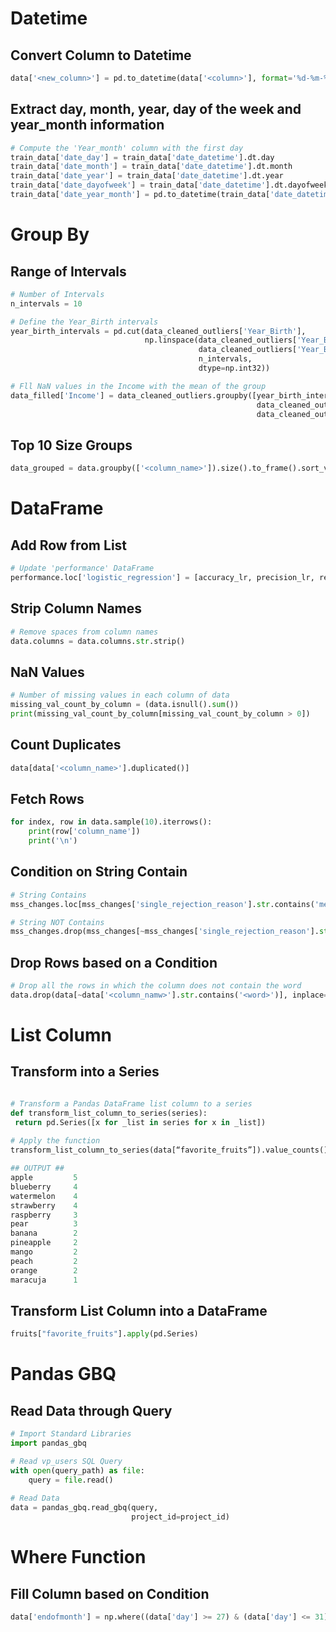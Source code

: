 # Datetime

## Convert Column to Datetime
``` python
data['<new_column>'] = pd.to_datetime(data['<column>'], format='%d-%m-%Y')
```

## Extract day, month, year, day of the week and year_month information
``` python
# Compute the 'Year_month' column with the first day
train_data['date_day'] = train_data['date_datetime'].dt.day
train_data['date_month'] = train_data['date_datetime'].dt.month
train_data['date_year'] = train_data['date_datetime'].dt.year
train_data['date_dayofweek'] = train_data['date_datetime'].dt.dayofweek
train_data['date_year_month'] = pd.to_datetime(train_data['date_datetime']).dt.to_period('M')
```

# Group By

## Range of Intervals
``` python
# Number of Intervals
n_intervals = 10

# Define the Year_Birth intervals
year_birth_intervals = pd.cut(data_cleaned_outliers['Year_Birth'],
                              np.linspace(data_cleaned_outliers['Year_Birth'].min(),
                                          data_cleaned_outliers['Year_Birth'].max(),
                                          n_intervals,
                                          dtype=np.int32))

# Fll NaN values in the Income with the mean of the group
data_filled['Income'] = data_cleaned_outliers.groupby([year_birth_intervals,
                                                       data_cleaned_outliers['Education'],
                                                       data_cleaned_outliers['Marital_Status']])['Income'].apply(lambda x: x.fillna(x.mean()))
```

## Top 10 Size Groups
``` python
data_grouped = data.groupby(['<column_name>']).size().to_frame().sort_values([0], ascending = False).head(10).reset_index()
```


# DataFrame

## Add Row from List
``` python
# Update 'performance' DataFrame
performance.loc['logistic_regression'] = [accuracy_lr, precision_lr, recall_lr, f1_lr]
```

## Strip Column Names
``` python
# Remove spaces from column names
data.columns = data.columns.str.strip()
```

## NaN Values
``` python
# Number of missing values in each column of data
missing_val_count_by_column = (data.isnull().sum())
print(missing_val_count_by_column[missing_val_count_by_column > 0])
```

## Count Duplicates
``` python
data[data['<column_name>'].duplicated()]
```

## Fetch Rows
``` python
for index, row in data.sample(10).iterrows():
    print(row['column_name'])
    print('\n')
```

## Condition on String Contain
``` python
# String Contains
mss_changes.loc[mss_changes['single_rejection_reason'].str.contains('menu_management_pandora'), 'main_rejection_reason'] = 1

# String NOT Contains
mss_changes.drop(mss_changes[~mss_changes['single_rejection_reason'].str.contains('menu_management_pandora')], inplace=True)
```

## Drop Rows based on a Condition
``` python
# Drop all the rows in which the column does not contain the word
data.drop(data[~data['<column_namw>'].str.contains('<word>')], inplace=True)
```

# List Column

## Transform into a Series
``` python

# Transform a Pandas DataFrame list column to a series
def transform_list_column_to_series(series):
 return pd.Series([x for _list in series for x in _list])
 
# Apply the function
transform_list_column_to_series(data[“favorite_fruits”]).value_counts()

## OUTPUT ##
apple         5
blueberry     4
watermelon    4
strawberry    4
raspberry     3
pear          3
banana        2
pineapple     2
mango         2
peach         2
orange        2
maracuja      1
```

## Transform List Column into a DataFrame
``` python
fruits["favorite_fruits"].apply(pd.Series)
```

# Pandas GBQ

## Read Data through Query
``` python
# Import Standard Libraries
import pandas_gbq

# Read vp_users SQL Query
with open(query_path) as file:
    query = file.read()
    
# Read Data
data = pandas_gbq.read_gbq(query,
                           project_id=project_id)
```

# Where Function

## Fill Column based on Condition
``` python
data['endofmonth'] = np.where((data['day'] >= 27) & (data['day'] <= 31), 1, 0)
```
